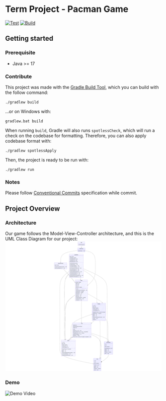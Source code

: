 # Term Project - Pacman Game
[![Test](https://github.com/khoa288/pacman/actions/workflows/test.yml/badge.svg)](https://github.com/khoa288/pacman/actions/workflows/test.yml)
[![Build](https://github.com/khoa288/pacman/actions/workflows/build.yml/badge.svg)](https://github.com/khoa288/pacman/actions/workflows/build.yml)

## Getting started
### Prerequisite
- Java >= 17

### Contribute
This project was made with the [Gradle Build Tool](https://gradle.org/), which you can build with the follow command:
```shell
./gradlew build
```
...or on Windows with:
```
gradlew.bat build
```

When running `build`, Gradle will also runs `spotlessCheck`, which will run a check on the codebase for formatting. Therefore, you can also apply codebase format with:
```shell
./gradlew spotlessApply
```

Then, the project is ready to be run with:
```shell
./gradlew run
```

### Notes
Please follow [Conventional Commits](https://www.conventionalcommits.org/en/v1.0.0/) specification while commit.

## Project Overview
### Architecture
Our game follows the Model-View-Controller architecture, and this is the UML Class Diagram for our project:
![Class Diagram](./doc/classDiagram.png)

### Demo
![Demo Video](./doc/demoVideo.gif)
